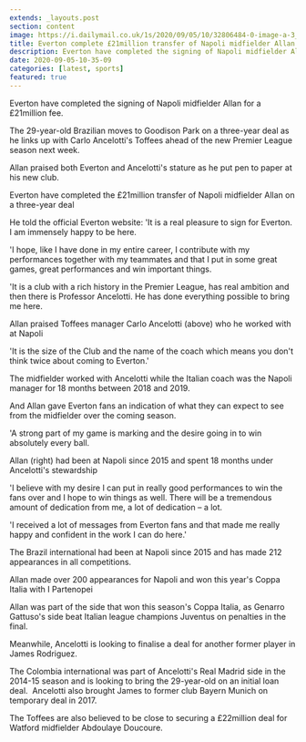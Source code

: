 ```yaml
---
extends: _layouts.post
section: content
image: https://i.dailymail.co.uk/1s/2020/09/05/10/32806484-0-image-a-3_1599298243577.jpg 
title: Everton complete £21million transfer of Napoli midfielder Allan as Brazilian signs three-year deal 
description: Everton have completed the signing of Napoli midfielder Allan for a £21million fee. The 29-year-old has signed a three-year deal ahead of the new Premier League season next week. 
date: 2020-09-05-10-35-09 
categories: [latest, sports] 
featured: true 
--- 
```

Everton have completed the signing of Napoli midfielder Allan for a £21million fee. 

The 29-year-old Brazilian moves to Goodison Park on a three-year deal as he links up with Carlo Ancelotti's Toffees ahead of the new Premier League season next week. 

Allan praised both Everton and Ancelotti's stature as he put pen to paper at his new club.

Everton have completed the £21million transfer of Napoli midfielder Allan on a three-year deal

He told the official Everton website: 'It is a real pleasure to sign for Everton. I am immensely happy to be here. 

'I hope, like I have done in my entire career, I contribute with my performances together with my teammates and that I put in some great games, great performances and win important things.

'It is a club with a rich history in the Premier League, has real ambition and then there is Professor Ancelotti. He has done everything possible to bring me here.

Allan praised Toffees manager Carlo Ancelotti (above) who he worked with at Napoli

'It is the size of the Club and the name of the coach which means you don't think twice about coming to Everton.'

The midfielder worked with Ancelotti while the Italian coach was the Napoli manager for 18 months between 2018 and 2019.

And Allan gave Everton fans an indication of what they can expect to see from the midfielder over the coming season. 

'A strong part of my game is marking and the desire going in to win absolutely every ball. 

Allan (right) had been at Napoli since 2015 and spent 18 months under Ancelotti's stewardship 

'I believe with my desire I can put in really good performances to win the fans over and I hope to win things as well. There will be a tremendous amount of dedication from me, a lot of dedication – a lot.

'I received a lot of messages from Everton fans and that made me really happy and confident in the work I can do here.' 

The Brazil international had been at Napoli since 2015 and has made 212 appearances in all competitions. 

Allan made over 200 appearances for Napoli and won this year's Coppa Italia with I Partenopei

Allan was part of the side that won this season's Coppa Italia, as Genarro Gattuso's side beat Italian league champions Juventus on penalties in the final.

Meanwhile, Ancelotti is looking to finalise a deal for another former player in James Rodriguez. 

The Colombia international was part of Ancelotti's Real Madrid side in the 2014-15 season and is looking to bring the 29-year-old on an initial loan deal.  Ancelotti also brought James to former club Bayern Munich on temporary deal in 2017. 

The Toffees are also believed to be close to securing a £22million deal for Watford midfielder Abdoulaye Doucoure.   

